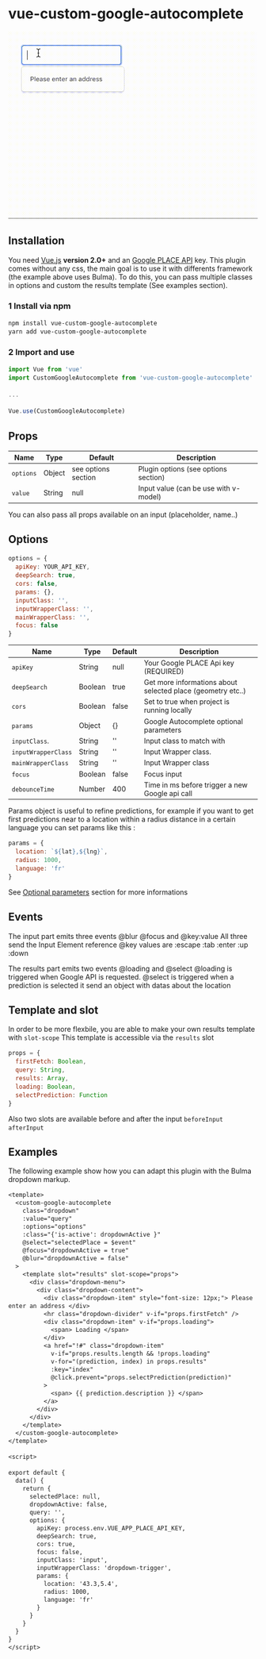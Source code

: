 # vue-custom-google-autocomplete

<p align="center">
  <img src="./img/example.gif" alt="Custom Google Autcomplete Example with Bulma Dropdown">
</p>

## Installation

You need [Vue.js](https://vuejs.org/) **version 2.0+** and an [Google PLACE API](https://developers.google.com/places/web-service/get-api-key) key. This plugin comes without any css, the main goal is to use it with differents framework (the example above uses Bulma). To do this, you can pass multiple classes in options and custom the results template (See examples section).

### 1 Install via npm

```bash
npm install vue-custom-google-autocomplete
yarn add vue-custom-google-autocomplete
```

### 2 Import and use

```javascript
import Vue from 'vue'
import CustomGoogleAutocomplete from 'vue-custom-google-autocomplete'

...

Vue.use(CustomGoogleAutocomplete)
```

## Props

| Name          | Type    | Default                                         | Description                                            |
|---------------|---------|-------------------------------------------------|--------------------------------------------------------|
| `options`     | Object  | see options section                             | Plugin options (see options section)                   |
| `value`       | String  | null                                            | Input value (can be use with v-model)                  |

You can also pass all props available on an input (placeholder, name..)

## Options

```javascript
options = {
  apiKey: YOUR_API_KEY,
  deepSearch: true,
  cors: false,
  params: {},
  inputClass: '',
  inputWrapperClass: '',
  mainWrapperClass: '',
  focus: false
}
```

| Name                 | Type    | Default                      | Description                                                            |
|----------------------|---------|------------------------------|------------------------------------------------------------------------|
| `apiKey`             | String  | null                         | Your Google PLACE Api key (REQUIRED)                                   |
| `deepSearch`         | Boolean | true                         | Get more informations about selected place (geometry etc..)            |
| `cors`               | Boolean | false                        | Set to true when project is running locally                            |
| `params`             | Object  | {}                           | Google Autocomplete optional parameters                                |
| `inputClass`.        | String  | ''                           | Input class to match with                                              |
| `inputWrapperClass`  | String  | ''                           | Input Wrapper class.                                                   |
| `mainWrapperClass`   | String  | ''                           | Input Wrapper class                                                    |
| `focus`              | Boolean | false                        | Focus input                                                            |
| `debounceTime`       | Number  | 400                          | Time in ms before trigger a new Google api call                        |

Params object is useful to refine predictions, for example if you want to get first predictions near to a location within a radius distance in a certain language you can set params like this :
```javascript
params = {
  location: `${lat},${lng}`,
  radius: 1000,
  language: 'fr'
}
```
See [Optional parameters](https://developers.google.com/places/web-service/autocomplete) section for more informations

## Events

The input part emits three events @blur @focus and @key:value
All three send the Input Element reference
@key values are :escape :tab :enter :up :down

The results part emits two events @loading and @select
@loading is triggered when Google API is requested.
@select is triggered when a prediction is selected it send an object with datas about the location

## Template and slot

In order to be more flexbile, you are able to make your own results template with `slot-scope`
This template is accessible via the `results` slot

```javascript
props = {
  firstFetch: Boolean,
  query: String,
  results: Array,
  loading: Boolean,
  selectPrediction: Function
}
```

Also two slots are available before and after the input `beforeInput` `afterInput`

## Examples

The following example show how you can adapt this plugin with the Bulma dropdown markup.

```vue
<template>
  <custom-google-autocomplete
    class="dropdown"
    :value="query"
    :options="options"
    :class="{'is-active': dropdownActive }"
    @select="selectedPlace = $event"
    @focus="dropdownActive = true"
    @blur="dropdownActive = false"
  >
    <template slot="results" slot-scope="props">
      <div class="dropdown-menu">
        <div class="dropdown-content">
          <div class="dropdown-item" style="font-size: 12px;"> Please enter an address </div>
          <hr class="dropdown-divider" v-if="props.firstFetch" />
          <div class="dropdown-item" v-if="props.loading">
            <span> Loading </span>
          </div>
          <a href="!#" class="dropdown-item"
            v-if="props.results.length && !props.loading"
            v-for="(prediction, index) in props.results"
            :key="index"
            @click.prevent="props.selectPrediction(prediction)"
          >
            <span> {{ prediction.description }} </span>
          </a>
        </div>
      </div>
    </template>
  </custom-google-autocomplete>
</template>

<script>

export default {
  data() {
    return {
      selectedPlace: null,
      dropdownActive: false,
      query: '',
      options: {
        apiKey: process.env.VUE_APP_PLACE_API_KEY,
        deepSearch: true,
        cors: true,
        focus: false,
        inputClass: 'input',
        inputWrapperClass: 'dropdown-trigger',
        params: {
          location: '43.3,5.4',
          radius: 1000,
          language: 'fr'
        }
      }
    }
  }
}
</script>
```



